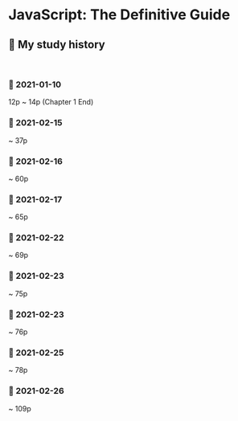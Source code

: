 # JavaScript: The Definitive Guide

## 📝 My study history

<br>

### 📅 2021-01-10

12p ~ 14p (Chapter 1 End)

### 📅 2021-02-15

~ 37p

### 📅 2021-02-16

~ 60p

### 📅 2021-02-17

~ 65p

### 📅 2021-02-22

~ 69p

### 📅 2021-02-23

~ 75p

### 📅 2021-02-23

~ 76p

### 📅 2021-02-25

~ 78p

### 📅 2021-02-26

~ 109p

